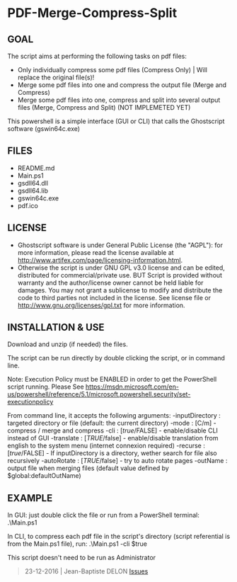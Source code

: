 # PDF-Merge-Compress-Split

## GOAL

The script aims at performing the following tasks on pdf files:
- Only individually compress some pdf files (Compress Only) | Will replace the original file(s)!
- Merge some pdf files into one and compress the output file (Merge and Compress)
- Merge some pdf files into one, compress and split into several output files (Merge, Compress and Split) (NOT IMPLEMETED YET)

This powershell is a simple interface (GUI or CLI) that calls the Ghostscript software (gswin64c.exe)

## FILES

- README.md
- Main.ps1
- gsdll64.dll
- gsdll64.lib
- gswin64c.exe
- pdf.ico

## LICENSE

- Ghostscript software is under General Public License (the "AGPL"): for more information, please read the
license available at http://www.artifex.com/page/licensing-information.html.
- Otherwise the script is under GNU GPL v3.0 license and can be edited, 
distributed for commercial/private use.
BUT
Script is provided without warranty and the author/license
owner cannot be held liable for damages.
You may not grant a sublicense to modify and distribute the code to
third parties not included in the license.
See license file or http://www.gnu.org/licenses/gpl.txt for more 
information.

## INSTALLATION & USE

Download and unzip (if needed) the files.

The script can be run directly by double clicking the script, or in command line.

Note: Execution Policy must be ENABLED in order to get the PowerShell script running.
Please See https://msdn.microsoft.com/en-us/powershell/reference/5.1/microsoft.powershell.security/set-executionpolicy

From command line, it accepts the following arguments:
-inputDirectory <string>: targeted directory or file (default: the current directory)
-mode <string>: [C/m] - compress / merge and compress
-cli <boolean>: [$true/$FALSE] - enable/disable CLI instead of GUI
-translate <boolean>: [$TRUE/$false] - enable/disable translation from english to the system menu (internet connexion required)
-recurse <boolean>: [$true/$FALSE] - If inputDirectory is a directory, wether search for file also recursively
-autoRotate <boolean>: [$TRUE/$false] - try to auto rotate pages
-outName <string>: output file when merging files (default value defined by $global:defaultOutName)

## EXAMPLE

In GUI: just double click the file or run from a PowerShell terminal:
.\Main.ps1

In CLI, to compress each pdf file in the script's directory (script referential is from the Main.ps1 file), run:
.\Main.ps1 -cli $true

This script doesn't need to be run as Administrator
> 23-12-2016 | Jean-Baptiste DELON
[Issues](https://github.com/JayBeeDe/PDF-Merge-Compress-Split/issues)
